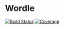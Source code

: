 # Wordle

[![Build Status](https://travis-ci.com/mbeltagy/Wordle.jl.svg?branch=main)](https://travis-ci.com/mbeltagy/Wordle.jl)
[![Coverage](https://codecov.io/gh/mbeltagy/Wordle.jl/branch/main/graph/badge.svg)](https://codecov.io/gh/mbeltagy/Wordle.jl)
